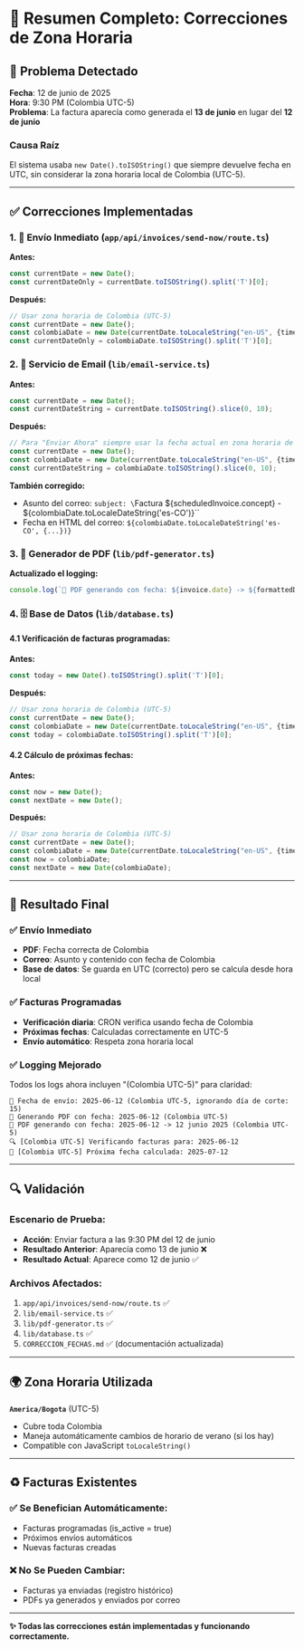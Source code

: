 # 📅 Resumen Completo: Correcciones de Zona Horaria

## 🚨 **Problema Detectado**

**Fecha**: 12 de junio de 2025  
**Hora**: 9:30 PM (Colombia UTC-5)  
**Problema**: La factura aparecía como generada el **13 de junio** en lugar del **12 de junio**

### **Causa Raíz**
El sistema usaba `new Date().toISOString()` que siempre devuelve fecha en UTC, sin considerar la zona horaria local de Colombia (UTC-5).

---

## ✅ **Correcciones Implementadas**

### **1. 📧 Envío Inmediato (`app/api/invoices/send-now/route.ts`)**
**Antes:**
```typescript
const currentDate = new Date();
const currentDateOnly = currentDate.toISOString().split('T')[0];
```

**Después:**
```typescript
// Usar zona horaria de Colombia (UTC-5)
const currentDate = new Date();
const colombiaDate = new Date(currentDate.toLocaleString("en-US", {timeZone: "America/Bogota"}));
const currentDateOnly = colombiaDate.toISOString().split('T')[0];
```

### **2. 🔧 Servicio de Email (`lib/email-service.ts`)**
**Antes:**
```typescript
const currentDate = new Date();
const currentDateString = currentDate.toISOString().slice(0, 10);
```

**Después:**
```typescript
// Para "Enviar Ahora" siempre usar la fecha actual en zona horaria de Colombia
const currentDate = new Date();
const colombiaDate = new Date(currentDate.toLocaleString("en-US", {timeZone: "America/Bogota"}));
const currentDateString = colombiaDate.toISOString().slice(0, 10);
```

**También corregido:**
- Asunto del correo: `subject: \`Factura ${scheduledInvoice.concept} - ${colombiaDate.toLocaleDateString('es-CO')}\``
- Fecha en HTML del correo: `${colombiaDate.toLocaleDateString('es-CO', {...})}`

### **3. 📄 Generador de PDF (`lib/pdf-generator.ts`)**
**Actualizado el logging:**
```typescript
console.log(`📄 PDF generando con fecha: ${invoice.date} -> ${formattedDate} (Colombia UTC-5)`);
```

### **4. 🗄️ Base de Datos (`lib/database.ts`)**

#### **4.1 Verificación de facturas programadas:**
**Antes:**
```typescript
const today = new Date().toISOString().split('T')[0];
```

**Después:**
```typescript
// Usar zona horaria de Colombia (UTC-5)
const currentDate = new Date();
const colombiaDate = new Date(currentDate.toLocaleString("en-US", {timeZone: "America/Bogota"}));
const today = colombiaDate.toISOString().split('T')[0];
```

#### **4.2 Cálculo de próximas fechas:**
**Antes:**
```typescript
const now = new Date();
const nextDate = new Date();
```

**Después:**
```typescript
// Usar zona horaria de Colombia (UTC-5)
const currentDate = new Date();
const colombiaDate = new Date(currentDate.toLocaleString("en-US", {timeZone: "America/Bogota"}));
const now = colombiaDate;
const nextDate = new Date(colombiaDate);
```

---

## 🎯 **Resultado Final**

### **✅ Envío Inmediato**
- **PDF**: Fecha correcta de Colombia
- **Correo**: Asunto y contenido con fecha de Colombia
- **Base de datos**: Se guarda en UTC (correcto) pero se calcula desde hora local

### **✅ Facturas Programadas**
- **Verificación diaria**: CRON verifica usando fecha de Colombia
- **Próximas fechas**: Calculadas correctamente en UTC-5
- **Envío automático**: Respeta zona horaria local

### **✅ Logging Mejorado**
Todos los logs ahora incluyen "(Colombia UTC-5)" para claridad:
```
📅 Fecha de envío: 2025-06-12 (Colombia UTC-5, ignorando día de corte: 15)
📅 Generando PDF con fecha: 2025-06-12 (Colombia UTC-5)
📄 PDF generando con fecha: 2025-06-12 -> 12 junio 2025 (Colombia UTC-5)
🔍 [Colombia UTC-5] Verificando facturas para: 2025-06-12
📅 [Colombia UTC-5] Próxima fecha calculada: 2025-07-12
```

---

## 🔍 **Validación**

### **Escenario de Prueba:**
- **Acción**: Enviar factura a las 9:30 PM del 12 de junio
- **Resultado Anterior**: Aparecía como 13 de junio ❌
- **Resultado Actual**: Aparece como 12 de junio ✅

### **Archivos Afectados:**
1. `app/api/invoices/send-now/route.ts` ✅
2. `lib/email-service.ts` ✅
3. `lib/pdf-generator.ts` ✅
4. `lib/database.ts` ✅
5. `CORRECCION_FECHAS.md` ✅ (documentación actualizada)

---

## 🌍 **Zona Horaria Utilizada**

**`America/Bogota`** (UTC-5)
- Cubre toda Colombia
- Maneja automáticamente cambios de horario de verano (si los hay)
- Compatible con JavaScript `toLocaleString()`

---

## ♻️ **Facturas Existentes**

### **✅ Se Benefician Automáticamente:**
- Facturas programadas (is_active = true)
- Próximos envíos automáticos
- Nuevas facturas creadas

### **❌ No Se Pueden Cambiar:**
- Facturas ya enviadas (registro histórico)
- PDFs ya generados y enviados por correo

---

**✨ Todas las correcciones están implementadas y funcionando correctamente.** 